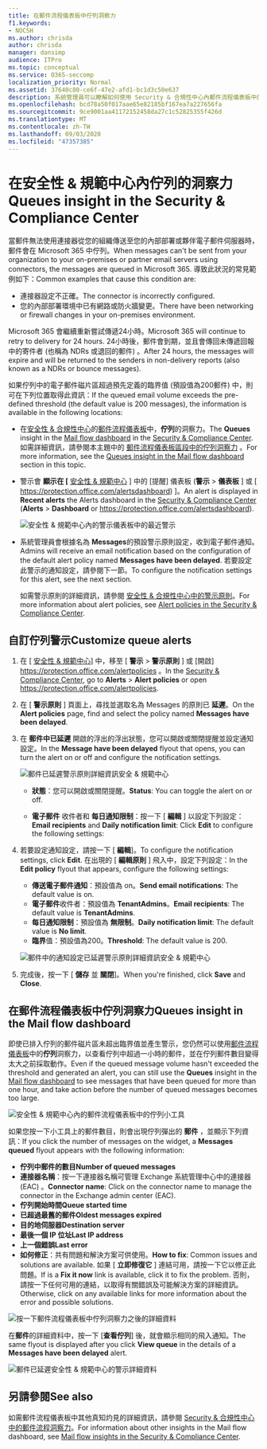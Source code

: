```yaml
---
title: 在郵件流程儀表板中佇列洞察力
f1.keywords:
- NOCSH
ms.author: chrisda
author: chrisda
manager: dansimp
audience: ITPro
ms.topic: conceptual
ms.service: O365-seccomp
localization_priority: Normal
ms.assetid: 37640c80-ce6f-47e2-afd1-bc1d3c50e637
description: 系統管理員可以瞭解如何使用 Security & 合規性中心內郵件流程儀表板中的 [佇列] 小工具，以透過輸出連接器監視其內部部署或夥伴組織的失敗郵件流程。
ms.openlocfilehash: bcd78a50f017aae65e82185bf167ea7a227656fa
ms.sourcegitcommit: 9ce9001aa41172152458da27c1c52825355f426d
ms.translationtype: MT
ms.contentlocale: zh-TW
ms.lasthandoff: 09/03/2020
ms.locfileid: "47357385"
---
```

# <a name="queues-insight-in-the-security--compliance-center"></a><span data-ttu-id="7f99e-103">在安全性 & 規範中心內佇列的洞察力</span><span class="sxs-lookup"><span data-stu-id="7f99e-103">Queues insight in the Security & Compliance Center</span></span>

<span data-ttu-id="7f99e-104">當郵件無法使用連接器從您的組織傳送至您的內部部署或夥伴電子郵件伺服器時，郵件會在 Microsoft 365 中佇列。</span><span class="sxs-lookup"><span data-stu-id="7f99e-104">When messages can't be sent from your organization to your on-premises or partner email servers using connectors, the messages are queued in Microsoft 365.</span></span> <span data-ttu-id="7f99e-105">導致此狀況的常見範例如下：</span><span class="sxs-lookup"><span data-stu-id="7f99e-105">Common examples that cause this condition are:</span></span>

- <span data-ttu-id="7f99e-106">連接器設定不正確。</span><span class="sxs-lookup"><span data-stu-id="7f99e-106">The connector is incorrectly configured.</span></span>
- <span data-ttu-id="7f99e-107">您的內部部署環境中已有網路或防火牆變更。</span><span class="sxs-lookup"><span data-stu-id="7f99e-107">There have been networking or firewall changes in your on-premises environment.</span></span>

<span data-ttu-id="7f99e-108">Microsoft 365 會繼續重新嘗試傳遞24小時。</span><span class="sxs-lookup"><span data-stu-id="7f99e-108">Microsoft 365 will continue to retry to delivery for 24 hours.</span></span> <span data-ttu-id="7f99e-109">24小時後，郵件會到期，並且會傳回未傳遞回報中的寄件者 (也稱為 NDRs 或退回的郵件) 。</span><span class="sxs-lookup"><span data-stu-id="7f99e-109">After 24 hours, the messages will expire and will be returned to the senders in non-delivery reports (also known as a NDRs or bounce messages).</span></span>

<span data-ttu-id="7f99e-110">如果佇列中的電子郵件磁片區超過預先定義的臨界值 (預設值為200郵件) 中，則可在下列位置取得此資訊：</span><span class="sxs-lookup"><span data-stu-id="7f99e-110">If the queued email volume exceeds the pre-defined threshold (the default value is 200 messages), the information is available in the following locations:</span></span>

- <span data-ttu-id="7f99e-111">在[安全性 & 合規性中心](https://protection.office.com)的[郵件流程儀表板](mail-flow-insights-v2.md)中，**佇列**的洞察力。</span><span class="sxs-lookup"><span data-stu-id="7f99e-111">The **Queues** insight in the [Mail flow dashboard](mail-flow-insights-v2.md) in the [Security & Compliance Center](https://protection.office.com).</span></span> <span data-ttu-id="7f99e-112">如需詳細資訊，請參閱本主題中的 [郵件流程儀表板區段中的佇列洞察力](#queues-insight-in-the-mail-flow-dashboard) 。</span><span class="sxs-lookup"><span data-stu-id="7f99e-112">For more information, see the [Queues insight in the Mail flow dashboard](#queues-insight-in-the-mail-flow-dashboard) section in this topic.</span></span>
  
- <span data-ttu-id="7f99e-113">警示會 **顯示在 [** [安全性 & 規範中心](https://protection.office.com) ] 中的 [提醒] 儀表板 (**警示** \> **儀表板** ] 或 [ <https://protection.office.com/alertsdashboard>) ]。</span><span class="sxs-lookup"><span data-stu-id="7f99e-113">An alert is displayed in **Recent alerts** the Alerts dashboard in the [Security & Compliance Center](https://protection.office.com) (**Alerts** \> **Dashboard** or <https://protection.office.com/alertsdashboard>).</span></span>

  ![安全性 & 規範中心內的警示儀表板中的最近警示](../../media/mfi-queued-messages-alert.png)

- <span data-ttu-id="7f99e-115">系統管理員會根據名為 **Messages**的預設警示原則設定，收到電子郵件通知。</span><span class="sxs-lookup"><span data-stu-id="7f99e-115">Admins will receive an email notification based on the configuration of the default alert policy named **Messages have been delayed**.</span></span> <span data-ttu-id="7f99e-116">若要設定此警示的通知設定，請參閱下一節。</span><span class="sxs-lookup"><span data-stu-id="7f99e-116">To configure the notification settings for this alert, see the next section.</span></span>

  <span data-ttu-id="7f99e-117">如需警示原則的詳細資訊，請參閱 [安全性 & 合規性中心中的警示原則](../../compliance/alert-policies.md)。</span><span class="sxs-lookup"><span data-stu-id="7f99e-117">For more information about alert policies, see [Alert policies in the Security & Compliance Center](../../compliance/alert-policies.md).</span></span>

## <a name="customize-queue-alerts"></a><span data-ttu-id="7f99e-118">自訂佇列警示</span><span class="sxs-lookup"><span data-stu-id="7f99e-118">Customize queue alerts</span></span>

1. <span data-ttu-id="7f99e-119">在 [ [安全性 & 規範中心](https://protection.office.com)] 中，移至 [ **警示** \> **警示原則** ] 或 [開啟] <https://protection.office.com/alertpolicies> 。</span><span class="sxs-lookup"><span data-stu-id="7f99e-119">In the [Security & Compliance Center](https://protection.office.com), go to **Alerts** \> **Alert policies** or open <https://protection.office.com/alertpolicies>.</span></span>

2. <span data-ttu-id="7f99e-120">在 [ **警示原則** ] 頁面上，尋找並選取名為 Messages 的原則已 **延遲**。</span><span class="sxs-lookup"><span data-stu-id="7f99e-120">On the **Alert policies** page, find and select the policy named **Messages have been delayed**.</span></span>

3. <span data-ttu-id="7f99e-121">在 **郵件中已延遲** 開啟的浮出的浮出狀態，您可以開啟或關閉提醒並設定通知設定。</span><span class="sxs-lookup"><span data-stu-id="7f99e-121">In the **Message have been delayed** flyout that opens, you can turn the alert on or off and configure the notification settings.</span></span>

   ![郵件已延遲警示原則詳細資訊安全 & 規範中心](../../media/mfi-queued-messages-alert-policy.png)

   - <span data-ttu-id="7f99e-123">**狀態**：您可以開啟或關閉提醒。</span><span class="sxs-lookup"><span data-stu-id="7f99e-123">**Status**: You can toggle the alert on or off.</span></span>

   - <span data-ttu-id="7f99e-124">**電子郵件** 收件者和 **每日通知限制**：按一下 [ **編輯** ] 以設定下列設定：</span><span class="sxs-lookup"><span data-stu-id="7f99e-124">**Email recipients** and **Daily notification limit**: Click **Edit** to configure the following settings:</span></span>

4. <span data-ttu-id="7f99e-125">若要設定通知設定，請按一下 [ **編輯**]。</span><span class="sxs-lookup"><span data-stu-id="7f99e-125">To configure the notification settings, click **Edit**.</span></span> <span data-ttu-id="7f99e-126">在出現的 [ **編輯原則** ] 飛入中，設定下列設定：</span><span class="sxs-lookup"><span data-stu-id="7f99e-126">In the **Edit policy** flyout that appears, configure the following settings:</span></span>

   - <span data-ttu-id="7f99e-127">**傳送電子郵件通知**：預設值為 on。</span><span class="sxs-lookup"><span data-stu-id="7f99e-127">**Send email notifications**: The default value is on.</span></span>
   - <span data-ttu-id="7f99e-128">**電子郵件**收件者：預設值為 **TenantAdmins**。</span><span class="sxs-lookup"><span data-stu-id="7f99e-128">**Email recipients**: The default value is **TenantAdmins**.</span></span>
   - <span data-ttu-id="7f99e-129">**每日通知限制**：預設值為 **無限制**。</span><span class="sxs-lookup"><span data-stu-id="7f99e-129">**Daily notification limit**: The default value is **No limit**.</span></span>
   - <span data-ttu-id="7f99e-130">**臨界**值：預設值為200。</span><span class="sxs-lookup"><span data-stu-id="7f99e-130">**Threshold**: The default value is 200.</span></span>

   ![郵件中的通知設定已延遲警示原則詳細資訊安全 & 規範中心](../../media/mfi-queued-messages-alert-policy-notification-settings.png)

5. <span data-ttu-id="7f99e-132">完成後，按一下 [ **儲存** 並 **關閉**]。</span><span class="sxs-lookup"><span data-stu-id="7f99e-132">When you're finished, click **Save** and **Close**.</span></span>

## <a name="queues-insight-in-the-mail-flow-dashboard"></a><span data-ttu-id="7f99e-133">在郵件流程儀表板中佇列洞察力</span><span class="sxs-lookup"><span data-stu-id="7f99e-133">Queues insight in the Mail flow dashboard</span></span>

<span data-ttu-id="7f99e-134">即使已排入佇列的郵件磁片區未超出臨界值並產生警示，您仍然可以使用[郵件流程儀表板](mail-flow-insights-v2.md)中的**佇列**洞察力，以查看佇列中超過一小時的郵件，並在佇列郵件數目變得太大之前採取動作。</span><span class="sxs-lookup"><span data-stu-id="7f99e-134">Even if the queued message volume hasn't exceeded the threshold and generated an alert, you can still use the **Queues** insight in the [Mail flow dashboard](mail-flow-insights-v2.md) to see messages that have been queued for more than one hour, and take action before the number of queued messages becomes too large.</span></span>

![安全性 & 規範中心內的郵件流程儀表板中的佇列小工具](../../media/mfi-queues-widget.png)

<span data-ttu-id="7f99e-136">如果您按一下小工具上的郵件數目，則會出現佇列彈出的 **郵件** ，並顯示下列資訊：</span><span class="sxs-lookup"><span data-stu-id="7f99e-136">If you click the number of messages on the widget, a **Messages queued** flyout appears with the following information:</span></span>

- <span data-ttu-id="7f99e-137">**佇列中郵件的數目**</span><span class="sxs-lookup"><span data-stu-id="7f99e-137">**Number of queued messages**</span></span>
- <span data-ttu-id="7f99e-138">**連接器名稱**：按一下連接器名稱可管理 Exchange 系統管理中心中的連接器 (EAC) 。</span><span class="sxs-lookup"><span data-stu-id="7f99e-138">**Connector name**: Click on the connector name to manage the connector in the Exchange admin center (EAC).</span></span>
- <span data-ttu-id="7f99e-139">**佇列開始時間**</span><span class="sxs-lookup"><span data-stu-id="7f99e-139">**Queue started time**</span></span>
- <span data-ttu-id="7f99e-140">**已超過最舊的郵件**</span><span class="sxs-lookup"><span data-stu-id="7f99e-140">**Oldest messages expired**</span></span>
- <span data-ttu-id="7f99e-141">**目的地伺服器**</span><span class="sxs-lookup"><span data-stu-id="7f99e-141">**Destination server**</span></span>
- <span data-ttu-id="7f99e-142">**最後一個 IP 位址**</span><span class="sxs-lookup"><span data-stu-id="7f99e-142">**Last IP address**</span></span>
- <span data-ttu-id="7f99e-143">**上一個錯誤**</span><span class="sxs-lookup"><span data-stu-id="7f99e-143">**Last error**</span></span>
- <span data-ttu-id="7f99e-144">**如何修正**：共有問題和解決方案可供使用。</span><span class="sxs-lookup"><span data-stu-id="7f99e-144">**How to fix**: Common issues and solutions are available.</span></span> <span data-ttu-id="7f99e-145">如果 [ **立即修復它** ] 連結可用，請按一下它以修正此問題。</span><span class="sxs-lookup"><span data-stu-id="7f99e-145">If is a **Fix it now** link is available, click it to fix the problem.</span></span> <span data-ttu-id="7f99e-146">否則，請按一下任何可用的連結，以取得有關錯誤及可能解決方案的詳細資訊。</span><span class="sxs-lookup"><span data-stu-id="7f99e-146">Otherwise, click on any available links for more information about the error and possible solutions.</span></span>

![按一下郵件流程儀表板中佇列洞察力之後的詳細資料](../../media/mfi-queues-details.png)

<span data-ttu-id="7f99e-148">在**郵件**的詳細資料中，按一下 [**查看佇列**] 後，就會顯示相同的飛入通知。</span><span class="sxs-lookup"><span data-stu-id="7f99e-148">The same flyout is displayed after you click **View queue** in the details of a **Messages have been delayed** alert.</span></span>

![郵件已延遲安全性 & 規範中心的警示詳細資料](../../media/mfi-queued-messages-alert-details.png)

## <a name="see-also"></a><span data-ttu-id="7f99e-150">另請參閱</span><span class="sxs-lookup"><span data-stu-id="7f99e-150">See also</span></span>

<span data-ttu-id="7f99e-151">如需郵件流程儀表板中其他真知灼見的詳細資訊，請參閱 [Security & 合規性中心中的郵件流程洞察力](mail-flow-insights-v2.md)。</span><span class="sxs-lookup"><span data-stu-id="7f99e-151">For information about other insights in the Mail flow dashboard, see [Mail flow insights in the Security & Compliance Center](mail-flow-insights-v2.md).</span></span>
